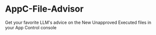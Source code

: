 # AppC-File-Advisor
Get your favorite LLM's advice on the New Unapproved Executed files in your App Control console
